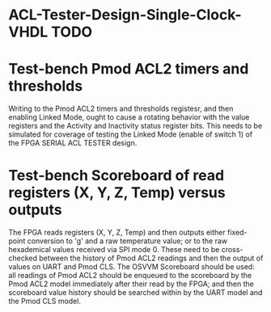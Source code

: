# ACL-Tester-Design-Single-Clock-VHDL TODO

# Test-bench Pmod ACL2 timers and thresholds

Writing to the Pmod ACL2 timers and thresholds registesr, and then enabling Linked Mode, ought to
cause a rotating behavior with the value registers and the Activity and Inactivity status register
bits. This needs to be simulated for coverage of testing the Linked Mode (enable of switch 1) of
the FPGA SERIAL ACL TESTER design.

# Test-bench Scoreboard of read registers (X, Y, Z, Temp) versus outputs

The FPGA reads registers (X, Y, Z, Temp) and then outputs either fixed-point conversion to 'g' and
a raw temperature value; or to the raw hexademical values received via SPI mode 0. These need to be
cross-checked between the history of Pmod ACL2 readings and then the output of values on UART and
Pmod CLS. The OSVVM Scoreboard should be used: all readings of Pmod ACL2 should be enqueued to the
scoreboard by the Pmod ACL2 model immediately after their read by the FPGA; and then the scoreboard
value history should be searched within by the UART model and the Pmod CLS model.
